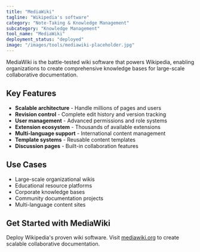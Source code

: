 ```yaml
---
title: "MediaWiki"
tagline: "Wikipedia's software"
category: "Note-Taking & Knowledge Management"
subcategory: "Knowledge Management"
tool_name: "MediaWiki"
deployment_status: "deployed"
image: "/images/tools/mediawiki-placeholder.jpg"
---
```

MediaWiki is the battle-tested wiki software that powers Wikipedia, enabling organizations to create comprehensive knowledge bases for large-scale collaborative documentation.

## Key Features

- **Scalable architecture** - Handle millions of pages and users
- **Revision control** - Complete edit history and version tracking
- **User management** - Advanced permissions and role systems
- **Extension ecosystem** - Thousands of available extensions
- **Multi-language support** - International content management
- **Template systems** - Reusable content templates
- **Discussion pages** - Built-in collaboration features

## Use Cases

- Large-scale organizational wikis
- Educational resource platforms
- Corporate knowledge bases
- Community documentation projects
- Multi-language content sites

## Get Started with MediaWiki

Deploy Wikipedia's proven wiki software. Visit [mediawiki.org](https://www.mediawiki.org) to create scalable collaborative documentation.